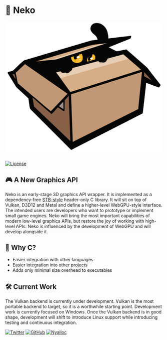 # 🐾 Neko

<p align="center">
  <img src="Resources/neko.png?raw=true" alt="Neko"/>
</p>

[![License](https://img.shields.io/github/license/nyalloc/neko)](https://github.com/nyalloc/neko/blob/main/LICENSE)

## 🎮 A New Graphics API

Neko is an early-stage 3D graphics API wrapper. It is implemented as a dependency-free [STB-style](https://github.com/nothings/stb/blob/master/docs/stb_howto.txt) header-only C library. It will sit on top of Vulkan, D3D12 and Metal and define a higher-level WebGPU-style interface. The intended users are developers who want to prototype or implement small game engines. Neko will bring the most important capabilities of modern low-level graphics APIs, but restore the joy of working with high-level APIs. Neko is influenced by the development of WebGPU and will develop alongside it.

## 🔬 Why C?
* Easier integration with other languages
* Easier integration into other projects
* Adds only minimal size overhead to executables

## 🛠️ Current Work

The Vulkan backend is currently under development. Vulkan is the most portable backend to target, so it is a worthwhile starting point. Development work is currently focused on Windows. Once the Vulkan backend is in good shape, development will shift to introduce Linux support while introducing testing and continuous integration.

[![Twitter](https://img.shields.io/twitter/follow/nyalloc?label=follow)](https://twitter.com/intent/user?screen_name=nyalloc)
[![GitHub](https://img.shields.io/github/followers/nyalloc?label=follow&style=social)](https://github.com/nyalloc)
[![Nyalloc](https://img.shields.io/badge/nyalloc-blog-ff69b4?style=flat)](https://nyalloc.io)
